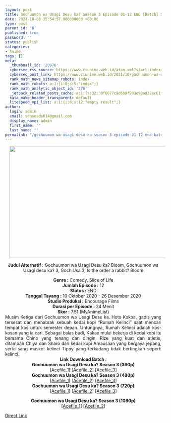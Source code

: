 ```yaml
---
layout: post
title: Gochuumon wa Usagi Desu ka? Season 3 Episode 01-12 END [Batch] Subtitle Indonesia
date: 2021-10-08 15:54:57.000000000 +00:00
type: post
parent_id: '0'
published: true
password: ''
status: publish
categories:
- Anime
tags: []
meta:
  _thumbnail_id: '20676'
  cyberseo_rss_source: https://www.ciunime.web.id/atom.xml?start-index=151&max-results=150
  cyberseo_post_link: https://www.ciunime.web.id/2021/10/gochuumon-wa-usagi-desu-ka-season-3.html
  rank_math_news_sitemap_robots: index
  rank_math_robots: a:1:{i:0;s:5:"index";}
  rank_math_analytic_object_id: '276'
  _jetpack_related_posts_cache: a:1:{s:32:"8f6677c9d6b0f903e98ad32ec61f8deb";a:2:{s:7:"expires";i:1651833936;s:7:"payload";a:0:{}}}
  kata_make_header_transparent: default
  litespeed_vpi_list: a:1:{i:0;s:12:"empty result";}
author:
  login: admin
  email: senseads014@gmail.com
  display_name: admin
  first_name: ''
  last_name: ''
permalink: "/gochuumon-wa-usagi-desu-ka-season-3-episode-01-12-end-batch-subtitle-indonesia/"
---
```

<div style="text-align: center;">
<div style="text-align: left;">
<div class="separator" style="clear: both; text-align: center;"></div>
</div>
<div class="separator" style="clear: both; text-align: center;"><a href="https://1.bp.blogspot.com/-A4Ia_rkWNn4/X4JxCtSXJxI/AAAAAAAAeWY/_VkPUCaSEzMur2FcH91EKshaBefz3P4PQCLcBGAsYHQ/s1280/Gochuumon%2Bwa%2BUsagi%2BDesu%2Bka%2BSeason%2B3.jpg" style="margin-left: 1em; margin-right: 1em;"><img border="0" data-original-height="720" data-original-width="1280" height="360" src="{{ site.baseurl }}/assets/2021/10/Gochuumon%2Bwa%2BUsagi%2BDesu%2Bka%2BSeason%2B3.jpg" width="640" /></a></div>
<p><b>Judul</b><b><b> Alternatif</b> :</b> Gochuumon wa Usagi Desu ka? Bloom,&nbsp;Gochuumon wa Usagi desu ka? 3, GochiUsa 3, Is the order a rabbit? Bloom</div>
<div style="text-align: center;"><b><b>Genre :</b></b> Comedy,&nbsp;Slice of Life</div>
<div style="text-align: center;"><b>Jumlah Episode :</b> 12<br /><b>Status : </b>END<br /><b>Tanggal Tayang :</b> 10 Oktober 2020&nbsp;- 26 Desember 2020<br /><b>Studio Produksi :</b> Encourage Films<br /><b>Durasi per Episode :</b> 24 Menit</div>
<div style="text-align: center;"><b>Skor :</b> 7.51 (MyAnimeList)</div>
<div style="text-align: center;"></div>
<div style="text-align: justify;">
<div>Musim Ketiga dari Gochuumon wa Usagi Desu ka. Hoto Kokoa, gadis yang tersesat dan menabrak sebuah kedai kopi “Rumah Kelinci” saat mencari tempat kos untuk semester depan. Untungnya, Rumah Kelinci adalah kos-kosan yang ia cari. Sebagai balas budi, Kakao mulai bekerja di kedai kopi itu bersama Chino yang tenang dan dingin, Rize yang kuat dan atletis, ditambah Chiya dan Sharo dari kedai kopi Amausaan yang bergaya jepang, serta sang maskot kelinci Tippy yang terkadang tidak bertingkah seperti kelinci.</div>
</div>
<div style="text-align: justify;"></div>
<div style="text-align: justify;"></div>
<div style="text-align: center;">
<div><b>Link Download Batch :</b></div>
<div>
<div><b>Gochuumon wa Usagi Desu ka? Season 3&nbsp;(360p)</b></div>
</div>
<div>[<a href="https://acefile.co/f/46628739/wibudesu-kafe-kelinci-s3-bd-360p-rar" target="_blank" rel="noopener">Acefile_1</a>] [<a href="https://acefile.co/f/34591656/batchindo_gochiusas3_360p-rar" target="_blank" rel="noopener">Acefile_2</a>] [<a href="https://acefile.co/f/46332042/kusonime-gochiusa-s3-bd-360p-rar" target="_blank" rel="noopener">Acefile_3</a>]</div>
<div></div>
<div><b>Gochuumon wa Usagi Desu ka? Season 3&nbsp;(480p)</b><br />[<a href="https://acefile.co/f/46628746/wibudesu-kafe-kelinci-s3-bd-480p-rar" target="_blank" rel="noopener">Acefile_1</a>] [<a href="https://acefile.co/f/34591659/batchindo_gochiusas3_480p-rar" target="_blank" rel="noopener">Acefile_2</a>] [<a href="https://acefile.co/f/34591665/batchindo_gochiusas3_mkv480p-rar" target="_blank" rel="noopener">Acefile_3</a>]</div>
<div></div>
<div><b>Gochuumon wa Usagi Desu ka? Season 3&nbsp;(720p)</b><br />[<a href="https://acefile.co/f/46628748/wibudesu-kafe-kelinci-s3-bd-720p-rar" target="_blank" rel="noopener">Acefile_1</a>] [<a href="https://acefile.co/f/34591661/batchindo_gochiusas3_720p-rar" target="_blank" rel="noopener">Acefile_2</a>] [<a href="https://acefile.co/f/34591669/batchindo_gochiusas3_mkv720p-rar" target="_blank" rel="noopener">Acefile_3</a>]</p>
<p><b>Gochuumon wa Usagi Desu ka? Season 3 (1080p)</b><br />[<a href="https://acefile.co/f/46628755/wibudesu-kafe-kelinci-s3-bd-1080p-rar" target="_blank" rel="noopener">Acefile_1</a>] [<a href="https://acefile.co/f/46332052/kusonime-gochiusa-s3-bd-1080p-rar" target="_blank" rel="noopener">Acefile_2</a>]</div>
</div>
<div style="text-align: center;"></div>
<link rel="stylesheet" href="https://cdnjs.cloudflare.com/ajax/libs/font-awesome/4.7.0/css/font-awesome.min.css" />
<div class="divbtn"> <a href="https://handymansurrender.com/fihup8buzv?key=94550f7ce39444073321dde3b8782f97" class="btn"><i class="fa fa-download"></i> Direct Link</a> </div>
